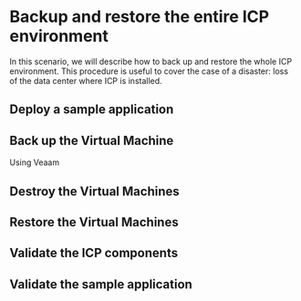 # Backup and restore the entire ICP environment

In this scenario, we will describe how to back up and restore the whole ICP environment. This procedure is useful to cover the case of a disaster: loss of the data center where ICP is installed.

## Deploy a sample application

## Back up the Virtual Machine

Using Veaam

## Destroy the Virtual Machines

## Restore the Virtual Machines

## Validate the ICP components

## Validate the sample application